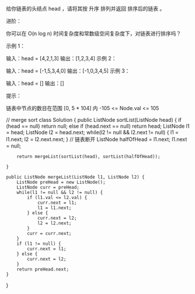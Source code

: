 给你链表的头结点 head ，请将其按 升序 排列并返回 排序后的链表 。

进阶：

你可以在 O(n log n) 时间复杂度和常数级空间复杂度下，对链表进行排序吗？
 

示例 1：


输入：head = [4,2,1,3]
输出：[1,2,3,4]
示例 2：


输入：head = [-1,5,3,4,0]
输出：[-1,0,3,4,5]
示例 3：

输入：head = []
输出：[]
 

提示：

链表中节点的数目在范围 [0, 5 * 104] 内
-105 <= Node.val <= 105

//  merge sort
class Solution {
    public ListNode sortList(ListNode head) {
        if (head == null) return null;
        else if (head.next == null) return head;
        ListNode l1 = head;
        ListNode l2 = head.next;
        while(l2 != null && l2.next != null) {
            l1 = l1.next;
            l2 = l2.next.next;
        }
        // 链表断开
        ListNode halfOfHead = l1.next;
        l1.next = null;


        return mergeList(sortList(head), sortList(halfOfHead));

    }

    public ListNode mergeList(ListNode l1, ListNode l2) {
        ListNode preHead = new ListNode();
        ListNode curr = preHead;
        while(l1 != null && l2 != null) {
            if (l1.val <= l2.val) {
                curr.next = l1;
                l1 = l1.next;
            } else {
                curr.next = l2;
                l2 = l2.next;
            }
            curr = curr.next;
        }
        if (l1 != null) {
            curr.next = l1;
        } else {
            curr.next = l2;
        }
        return preHead.next;
    }
}
